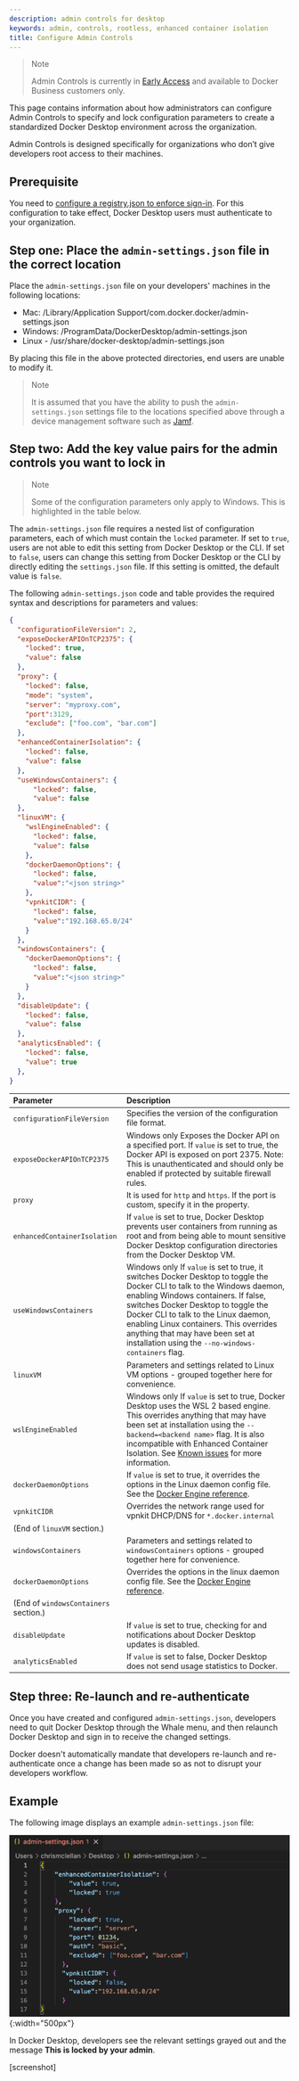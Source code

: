 ```yaml
---
description: admin controls for desktop
keywords: admin, controls, rootless, enhanced container isolation
title: Configure Admin Controls
--- 
```


>Note
>
>Admin Controls is currently in [Early Access](../../../release-lifecycle.md#early-access-ea) and available to Docker Business customers only. 

This page contains information about how administrators can configure Admin Controls to specify and lock configuration parameters to create a standardized Docker Desktop environment across the organization.

Admin Controls is designed specifically for organizations who don’t give developers root access to their machines.

## Prerequisite

You need to [configure a registry.json to enforce sign-in](../../../docker-hub/configure-sign-in.md). For this configuration to take effect, Docker Desktop users must authenticate to your organization. 

## Step one: Place the `admin-settings.json` file in the correct location

Place the `admin-settings.json` file on your developers' machines in the following locations:

- Mac: /Library/Application Support/com.docker.docker/admin-settings.json
- Windows: /ProgramData/DockerDesktop/admin-settings.json
- Linux - /usr/share/docker-desktop/admin-settings.json 

By placing this file in the above protected directories, end users are unable to modify it.

>Note
>
> It is assumed that you have the ability to push the `admin-settings.json` settings file to the locations specified above through a device management software such as [Jamf](https://www.jamf.com/lp/en-gb/apple-mobile-device-management-mdm-jamf-shared/?attr=google_ads-brand-search-shared&gclid=CjwKCAjw1ICZBhAzEiwAFfvFhEXjayUAi8FHHv1JJitFPb47C_q_RCySTmF86twF1qJc_6GST-YDmhoCuJsQAvD_BwE).

## Step two: Add the key value pairs for the admin controls you want to lock in

>Note
>
>Some of the configuration parameters only apply to Windows. This is highlighted in the table below.

The `admin-settings.json` file requires a nested list of configuration parameters, each of which must contain the  `locked` parameter. 
If set to `true`, users are not able to edit this setting from Docker Desktop or the CLI. 
If set to `false`, users can change this setting from Docker Desktop or the CLI by directly editing the `settings.json` file. If this setting is omitted, the default value is `false`.

The following `admin-settings.json` code and table provides the required syntax and descriptions for parameters and values:

```json
{
  "configurationFileVersion": 2,
  "exposeDockerAPIOnTCP2375": {
    "locked": true,
    "value": false
  },
  "proxy": {
    "locked": false,
    "mode": "system",
    "server": "myproxy.com",
    "port":3129,
    "exclude": ["foo.com", "bar.com"]
  },
  "enhancedContainerIsolation": {
    "locked": false,
    "value": false
  },
  "useWindowsContainers": {
      "locked": false,
      "value": false
  },
  "linuxVM": {
    "wslEngineEnabled": {
      "locked": false,
      "value": false
    },
    "dockerDaemonOptions": {
      "locked": false,
      "value":"<json string>"
    },
    "vpnkitCIDR": {
      "locked": false,
      "value":"192.168.65.0/24"
    }
  },
  "windowsContainers": {
    "dockerDaemonOptions": {
      "locked": false,
      "value":"<json string>"
    }
  },
  "disableUpdate": {
    "locked": false,
    "value": false
  },
  "analyticsEnabled": {
    "locked": false,
    "value": true
  },
}
```

| Parameter                        | Description                      |
| :------------------------------- | :------------------------------- |
| `configurationFileVersion`        | Specifies the version of the configuration file format.    |
| `exposeDockerAPIOnTCP2375` |<span class="badge badge-info">Windows only</span> Exposes the Docker API on a specified port. If `value` is set to true, the Docker API is exposed on port 2375. Note: This is unauthenticated and should only be enabled if protected by suitable firewall rules.|
| `proxy` | It is used for `http` and `https`.  If the port is custom, specify it in the property. |
| `enhancedContainerIsolation`  | If `value` is set to true, Docker Desktop prevents user containers from running as root and from being able to mount sensitive Docker Desktop configuration directories from the Docker Desktop VM. |
|`useWindowsContainers` | <span class="badge badge-info">Windows only</span> If `value` is set to true, it switches Docker Desktop to toggle the Docker CLI to talk to the Windows daemon, enabling Windows containers. If false, switches Docker Desktop to toggle the Docker CLI to talk to the Linux daemon, enabling Linux containers. This overrides anything that may have been set at installation using the `--no-windows-containers` flag.|
| `linuxVM` | Parameters and settings related to Linux VM options - grouped together here for convenience. |
|`wslEngineEnabled`  |<span class="badge badge-info">Windows only</span> If `value` is set to true, Docker Desktop uses the WSL 2 based engine. This overrides anything that may have been set at installation using the `--backend=<backend name>` flag. It is also incompatible with Enhanced Container Isolation. See [Known issues](faq.md) for more information.|
| `dockerDaemonOptions`|If `value` is set to true, it overrides the options in the Linux daemon config file. See the [Docker Engine reference](../../../engine/reference/commandline/dockerd/#daemon-configuration-file). |
| `vpnkitCIDR` |Overrides the network range used for vpnkit DHCP/DNS for `*.docker.internal`  |
| (End of `linuxVM` section.)       |                                   |
| `windowsContainers` | Parameters and settings related to `windowsContainers` options - grouped together here for convenience.                  |
| `dockerDaemonOptions` | Overrides the options in the linux daemon config file. See the [Docker Engine reference](../../../engine/reference/commandline/dockerd/#daemon-configuration-file).|
| (End of `windowsContainers` section.)    |                                   |
|`disableUpdate`|If `value` is set to true, checking for and notifications about Docker Desktop updates is disabled.|
|`analyticsEnabled`|If `value` is set to false, Docker Desktop does not send usage statistics to Docker. |

## Step three: Re-launch and re-authenticate 
Once you have created and configured `admin-settings.json`, developers need to quit Docker Desktop through the Whale menu, and then relaunch Docker Desktop and sign in to receive the changed settings.

Docker doesn't automatically mandate that developers re-launch and re-authenticate once a change has been made so as not to disrupt your developers workflow. 

## Example

The following image displays an example `admin-settings.json` file:

![admin-settings.json](../../images/admin-settings.PNG){:width="500px"}

In Docker Desktop, developers see the relevant settings grayed out and the message **This is locked by your admin**.

[screenshot]